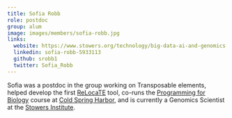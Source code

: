 ```yaml
---
title: Sofia Robb
role: postdoc
group: alum
image: images/members/sofia-robb.jpg
links:
  website: https://www.stowers.org/technology/big-data-ai-and-genomics
  linkedin: sofia-robb-5933113
  github: srobb1
  twitter: Sofia_Robb
---
```


Sofia was a postdoc in the group working on Transposable elements, helped develop the first [ReLocaTE](http://github.com/stajichlab/ReLocaTE) tool, co-runs the [Programming for Biology](https://meetings.cshl.edu/courses.aspx?course=C-INFO1&year=22) course at [Cold Spring Harbor](https://meetings.cshl.edu/courseshome.aspx), and is currently a Genomics Scientist at the [Stowers Institute](https://www.stowers.org).
